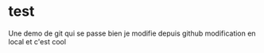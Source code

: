 # test
Une demo de git qui se passe bien
je modifie depuis github
modification en local et c'est cool
